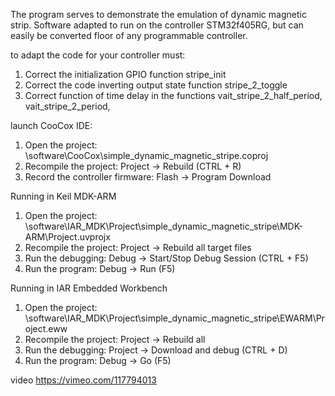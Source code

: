 The program serves to demonstrate the emulation of dynamic magnetic strip.
Software adapted to run on the controller STM32f405RG, but can easily be converted floor of any programmable controller.

to adapt the code for your controller must:
1. Correct the initialization GPIO function stripe_init
2. Correct the code inverting output state function stripe_2_toggle
3. Correct function of time delay in the functions vait_stripe_2_half_period, vait_stripe_2_period,

launch CooCox IDE:
1. Open the project: \software\CooCox\simple_dynamic_magnetic_stripe.coproj
2. Recompile the project: Project -> Rebuild (CTRL + R)
3. Record the controller firmware: Flash -> Program Download

Running in Keil MDK-ARM
1. Open the project: \software\IAR_MDK\Project\simple_dynamic_magnetic_stripe\MDK-ARM\Project.uvprojx
2. Recompile the project: Project -> Rebuild all target files
3. Run the debugging: Debug -> Start/Stop Debug Session (CTRL + F5)
4. Run the program: Debug -> Run (F5)

Running in IAR Embedded Workbench
1. Open the project: \software\IAR_MDK\Project\simple_dynamic_magnetic_stripe\EWARM\Project.eww
2. Recompile the project: Project -> Rebuild all
3. Run the debugging: Project -> Download and debug (CTRL + D)
4. Run the program: Debug -> Go (F5)

video
https://vimeo.com/117794013